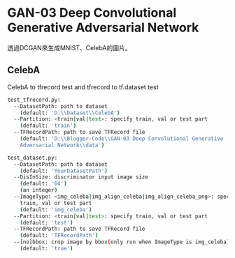 # GAN-03 Deep Convolutional Generative Adversarial Network

透過DCGAN來生成MNIST、CelebA的圖片。

## CelebA

CelebA to tfrecord test and tfrecord to tf.dataset test

```bash
test_tfrecord.py:
  --DatasetPath: path to dataset
    (default: 'D:\\Dataset\\CelebA')
  --Partition: <train|val|test>: specify train, val or test part
    (default: 'train')
  --TFRecordPath: path to save TFRecord file
    (default: 'D:\\Blogger-Code\\GAN-03 Deep Convolutional Generative
    Adversarial Network\\data')

test_dataset.py:
  --DatasetPath: path to dataset
    (default: 'YourDatasetPath')
  --DisInSize: discriminator input image size
    (default: '64')
    (an integer)
  --ImageType: <img_celeba|img_align_celeba|img_align_celeba_png>: specify
    train, val or test part
    (default: 'img_celeba')
  --Partition: <train|val|test>: specify train, val or test part
    (default: 'test')
  --TFRecordPath: path to save TFRecord file
    (default: 'TFRecordPath')
  --[no]bbox: crop image by bbox(only run when ImageType is img_celeba)
    (default: 'true')
```

